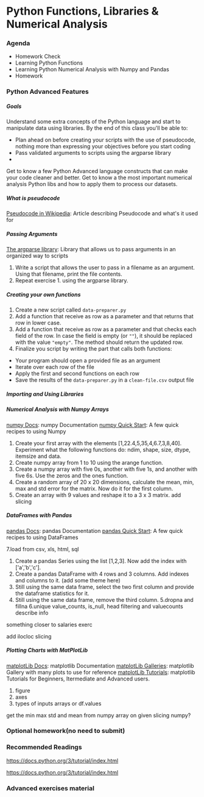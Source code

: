 # Python Functions, Libraries & Numerical Analysis

### Agenda
* Homework Check
* Learning Python Functions
* Learning Python Numerical Analysis with Numpy and Pandas
* Homework

### Python Advanced Features

##### Goals
Understand some extra concepts of the Python language and start to manipulate data using libraries. By the end of this class you'll be able to:
* Plan ahead on before creating your scripts with the use of pseudocode, nothing more than expressing your objectives before you start coding
* Pass validated arguments to scripts using the argparse library
* 
Get to know a few Python Advanced language constructs that can make your code cleaner and better.
Get to know a the most important numerical analysis Python libs and how to apply them to process our datasets.

##### What is pseudocode
[Pseudocode in Wikipedia](https://en.wikipedia.org/wiki/Pseudocode): Article describing Pseudocode and what's it used for

##### Passing Arguments
[The argparse library](https://docs.python.org/3/library/argparse.html): Library that allows us to pass arguments in an organized way to scripts
1. Write a script that allows the user to pass in a filename as an argument. Using that filename, print the file contents.
2. Repeat exercise 1. using the argparse library.

##### Creating your own functions
1. Create a new script called `data-preparer.py`
2. Add a function that receive as row as a parameter and that returns that row in lower case.
3. Add a function that receive as row as a parameter and that checks each field of the row. In case the field is empty (or `""`), it should be replaced with the value `"empty"`. The method should return the updated row.
4. Finalize you script by writing the part that calls both functions:
* Your program should open a provided file as an argument
* Iterate over each row of the file
* Apply the first and second functions on each row
* Save the results of the `data-preparer.py` in a `clean-file.csv` output file

##### Importing and Using Libraries

##### Numerical Analysis with Numpy Arrays
[numpy Docs](https://www.numpy.org/devdocs/): numpy Documentation
[numpy Quick Start](https://www.numpy.org/devdocs/user/quickstart.html): A few quick recipes to using Numpy
1. Create your first array with the elements [1,22.4,5,35,4,6.7,3,8,40]. Experiment what the following functions do: ndim, shape, size, dtype, itemsize and data.
2. Create numpy array from 1 to 10 using the arange function.
3. Create a numpy array with five 0s, another with five 1s, and another with five 6s. Use the zeros and the ones function.
4. Create a random array of 20 x 20 dimensions, calculate the mean, min, max and std error for the matrix. Now do it for the first column.
5. Create an array with 9 values and reshape it to a 3 x 3 matrix.
add slicing

##### DataFrames with Pandas
[pandas Docs](http://pandas.pydata.org/pandas-docs/stable/): pandas Documentation
[pandas Quick Start](http://pandas.pydata.org/pandas-docs/stable/getting_started/10min.html): A few quick recipes to using DataFrames

7.load from csv, xls, html, sql
1. Create a pandas Series using the list [1,2,3]. Now add the index with ['a','b','c'].
2. Create a pandas DataFrame with 4 rows and 3 columns. Add indexes and columns to it. (add some theme here)
3. Still using the same data frame, select the two first column and provide the dataframe statistics for it.
4. Still using the same data frame, remove the third column.
5.dropna and fillna
6.unique value_counts, is_null, head
filtering and valuecounts
describe info

something closer to salaries exerc

add ilocloc slicing
##### Plotting Charts with MatPlotLib
[matplotLib Docs](https://matplotlib.org/contents.html): matplotlib Documentation
[matplotLib Galleries](https://matplotlib.org/gallery/index.html): matplotlib Gallery with many plots to use for reference
[matplotLib Tutorials](https://matplotlib.org/tutorials/index.html): matplotlib Tutorials for Beginners, Itermediate and Advanced users.
1. figure
2. axes
3. types of inputs arrays or df.values

get the min max std and mean from numpy array on given 
slicing numpy?

### Optional homework(no need to submit)

### Recommended Readings
https://docs.python.org/3/tutorial/index.html

https://docs.python.org/3/tutorial/index.html

### Advanced exercises material